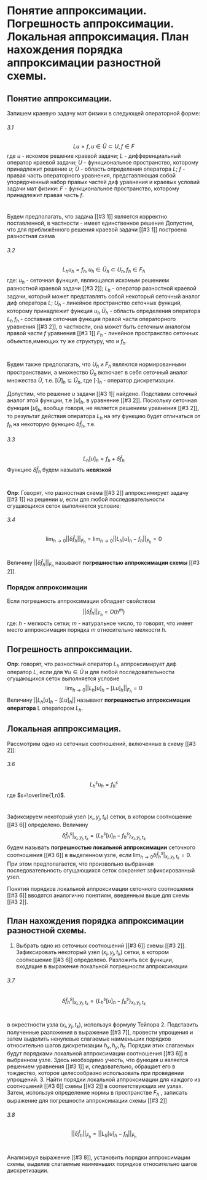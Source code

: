 # Понятие аппроксимации. Погрешность аппроксимации. Локальная аппроксимация. План нахождения порядка аппроксимации разностной схемы.
## Понятие аппроксимации.
Запишем краевую задачу мат физики в следующей операторной форме:
###### 3.1
$$
Lu=f, u \in \widetilde{U} \subset U, f \in F
$$
где $u$ - искомое решение краевой задачи;
$L$ - дифференциальный оператор краевой задачи;
$U$ - функциональное пространство, которому принадлежит решение $u$;
$\widetilde{U}$ - область определения оператора $L$;
$f$ - правая часть операторного уравнения, представляющая собой упорядоченный набор правых частей диф уравнения и краевых условий задачи мат физики:
$F$ - функциональное пространство, которому принадлежит правая часть $f$.
#
Будем предполагать, что задача [[#3 1]] является корректно поставленной, в частности - имеет единственное решение
Допустим, что для приближённого решения краевой задачи [[#3 1]] построена разностная схема
###### 3.2
$$
L_{h}u_{h}=f_{h}, u_{h}\in \widetilde{U}_{h} \subset  U_{h}, f_{h} \in F_{h}
$$
где:
$u_{h}$ - сеточная функция, являющаяся искомым решением разностной краевой задачи [[#3 2]];
$L_{h}$ - оператор разностной краевой задачи, который может представлять собой некоторый сеточный аналог диф оператора $L$;
$U_{h}$ - линейное пространство сеточных функций, которому принадлежит функция $u_{h}$
$\widetilde{U}_{h}$ - область определения оператора $L_{h}$
$f_{h}$ - составная сеточная функция правой части операторного уравнения [[#3 2]], в частности, она может быть сеточным аналогом правой части $f$ уравнения [[#3 1]]
$F_{h}$ - линейное пространство сеточных объектов,имеющих ту же структуру, что и $f_{h}$.
#
Будем также предполагать, что $U_{h}$ и $F_{h}$ являются нормированными пространствами, а множество $\widetilde{U}_{h}$ включает в себя сеточный аналог множества $\widetilde{U}$, т.е. $[\widetilde{U}]_{h} \subseteq \widetilde{U}_{h}$, где $[ \cdot ]_{h}$ - оператор дискретизации.

Допустим, что решение $u$ задачи [[#3 1]] найдено. Подставим сеточный аналог этой функции, т.е $[u]_{h}$, в уравнение [[#3 2]]. Поскольку сеточная функция $[u]_{h}$, вообще говоря, не является решением уравнения [[#3 2]], то результат действия оператора $L_{h}$ на эту функцию будет отличаться от $f_{h}$ на некоторую функцию $\delta \hat{f}_{h}$, т.е.
###### 3.3
$$
L_{h}[u]_{h}=f_{h}+\delta \hat{f}_{h}
$$
Функцию $\delta \hat{f}_{h}$ будем называть **невязкой**
#

**Опр**:
Говорят, что разностная схема [[#3 2]] аппроксимирует задачу [[#3 1]] на решении $u$, если для любой последовательности сгущающихся сеток выполняется условие:
###### 3.4
$$
\lim_{ h \to 0 } \left| \left| \delta \hat{f}_{h} \right|  \right|_{F_{h}}=\lim_{ h \to 0 } \left| \left| L_{h}[u]_{h} - f_{h} \right|  \right|_{F_{h}} =0 
$$
#
Величину $\left| \left| \delta \hat{f}_{h} \right|  \right| _{F_{h}}$ называют **погрешностью аппроксимации схемы** [[#3 2]]. 

### Порядок аппроксимации
Если погрешность аппроксимации обладает свойством
$$
\left| \left| \delta \hat{f}_{h} \right|  \right|_{F_{h}} = O(h^m)
$$
где:
$h$ - мелкость сетки;
$m$ - натуральное число,
то говорят, что имеет место аппроксимация порядка $m$ относительно мелкости $h$.
## Погрешность аппроксимации.
**Опр**: говорят, что разностный оператор $L_{h}$ аппроксимирует диф оператор $L$, если для $\forall u\in \widetilde{U}$ и для любой последовательности сгущающихся сеток выполняется условие
$$
\lim_{ h \to 0 } \left| \left| L_{h}[u]_{h}-[Lu]_{h} \right|  \right| _{F_{h}} = 0
$$
Величину $\left| \left| L_{h}[u]_{h}-[Lu]_{h} \right|  \right|$ называют **погрешностью аппроксимации оператора** L оператором $L_{h}$.
## Локальная аппроксимация.
Рассмотрим одно из сеточных соотношений, включенных в схему [[#3 2]]:
###### 3.6
$$
	L_{h}^su_{h}=f_{h}^s
$$
где $s=\overline{1,n}$.
# 
Зафиксируем некоторый узел $(x_{i}, y_{j}, t_{k})$ сетки, в котором соотношение [[#3 6]] определено.
Величину
$$
		\delta \hat{f}_{h}^s \bigr|_{x_{i},y_{j},t_{k}}=\left\{ L_{h}^s[u] _{h}-f_{h}^s\right\} _{x_{i},y_{j},t_{k}}
$$
будем называть **погрешностью локальной аппроксимации** сеточного соотношения [[#3 6]] в выделенном узле, если $\lim_{ h \to 0 } \delta \hat{f}_{h}^s\bigr|_{x_{i},y_{j},t_{k}}=0$. При этом предполагается, что произвольно выбранная последовательность сгущающихся сеток сохраняет зафиксированный узел.

Понятия порядков локальной аппроксимации сеточного соотношения [[#3 6]] вводятся аналогично понятиям, введенным выше для схемы [[#3 2]].
## План нахождения порядка аппроксимации разностной схемы.
1. Выбрать одно из сеточных соотношений [[#3 6]] схемы [[#3 2]]. Зафиксировать некоторый узел $(x_{i},y_{j},t_{k})$ сетки, в котором соотношение [[#3 6]] определено. Разложить все функции, входящие в выражение локальной погрешности аппроксимации
###### 3.7
$$
			\delta \hat{f}_{h}^s\bigr|_{x_{i},y_{j},t_{k}}=\left\{ L_{h} ^s [u]_{h}-f_{h}^s\right\} _{x_{i},y_{j},t_{k}}
$$
# 
в окрестности узла $(x_{i},y_{j},t_{k})$, используя формулу Тейлора
2. Подставить полученные разложения в выражение [[#3 7]], провести упрощения и затем выделить ненулевые слагаемые наименьших порядков относительно шагов дискретизации $h_{x}, h_{y}, h_{t}$. Порядки этих слагаемых будут порядками локальной аппроксимации соотношения [[#3 6]] в выбранном узле. Здесь необходимо учесть, что функция $u$ является решением уравнения [[#3 1]] и, следовательно, обращает его в тождество, которое целесообразно использовать при проведении упрощений.
3. Найти порядки локальной аппроксимации для каждого из соотношений [[#3 6]] схемы [[#3 2]] в соответствующих им узлах. Затем, используя определение нормы в пространстве $F_{h}$ , записать выражение для погрешности аппроксимации схемы [[#3 2]]
###### 3.8
$$
\left| \left| \delta \hat{f}_{h} \right|  \right|_{F_{h}}=\left| \left| L_{h} [u]_{h} -f_{h}\right|  \right|_{F_{h}}  
$$
#
Анализируя выражение [[#3 8]], установить порядки аппроксимации схемы, выделив слагаемые наименьших порядков относительно шагов дискретизации.